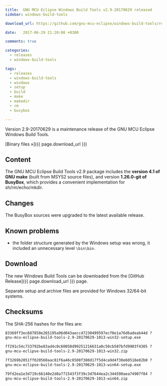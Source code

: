 ```yaml
---
title:  GNU MCU Eclipse Windows Build Tools v2.9-20170629 released
sidebar: windows-build-tools

download_url: https://github.com/gnu-mcu-eclipse/windows-build-tools/releases/tag/v2.9-20170629-1013

date:   2017-06-29 21:20:00 +0300

comments: true

categories:
  - releases
  - windows-build-tools

tags:
  - releases
  - windows-build-tools
  - windows
  - setup
  - build
  - make
  - makedir
  - rm
  - busybox

---
```


Version 2.9-20170629 is a maintenance release of the GNU MCU Eclipse Windows Build Tools.

[Binary files »]({{ page.download_url }})

## Content

The GNU MCU Eclipse Build Tools v2.9 package includes the **version 4.1 of GNU make** (built from MSYS2 source files), and version **1.26.0-git of BusyBox**, which provides a convenient implementation for sh/rm/echo/mkdir.

## Changes

The BusyBox sources were upgraded to the latest available release.

## Known problems

* the folder structure generated by the Windows setup was wrong, it included an unnecessary level `\bin\bin`.

## Download

The new Windows Build Tools can be downloaded from the [GitHub Release]({{ page.download_url }}) page.

Separate setup and archive files are provided for Windows 32/64-bit systems.

## Checksums

The SHA-256 hashes for the files are:

```txt
83369ff3ec687850e265195a96d043aecc47230499597ecf0e1a76d6adeab44d ?
gnu-mcu-eclipse-build-tools-2.9-20170629-1013-win32-setup.exe

ff291c54c733792be83ad4c0c60058d99251216631a0c50cb507bfd9903f4305 ?
gnu-mcu-eclipse-build-tools-2.9-20170629-1013-win32.zip

7f3269b2051ff020560aac81f6a46c8508f380d17f5d4ca9d4f30e60518e82b0 ?
gnu-mcu-eclipse-build-tools-2.9-20170629-1013-win64-setup.exe

79fd2ea1e3d719c66140e2d0a771543f3f39c3d7644ea2c344590aea74907f84 ?
gnu-mcu-eclipse-build-tools-2.9-20170629-1013-win64.zip
```

